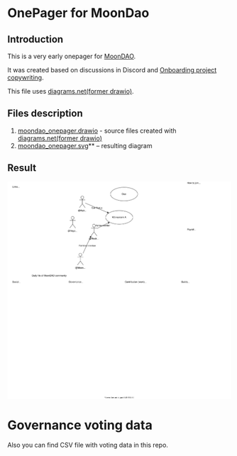 # OnePager for MoonDao

## Introduction

This is a very early onepager for [MoonDAO](https://twitter.com/OfficialMoonDAO).

It was created based on discussions in Discord and [Onboarding project copywriting](https://docs.google.com/document/d/1-CFz5qIFkGV5eYsiRan5y49yKIS5MN0qeMBizcvfIA0/edit).

This file uses [diagrams.net(former drawio)](https://github.com/jgraph/drawio-desktop/releases/tag/v17.4.2).



## Files description

1. [moondao_onepager.drawio](moondao_onepager.drawio) - source files created with [diagrams.net(former drawio)](https://github.com/jgraph/drawio-desktop/releases/tag/v17.4.2)
2. [moondao_onepager.svg](moondao_onepager.svg)** – resulting diagram


## Result

![Draft diagram](moondao_onepager.svg "Draft diagram")


# Governance voting data

Also you can find CSV file with voting data in this repo.